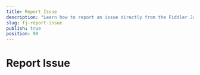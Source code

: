 ```yaml
---
title: Report Issue
description: "Learn how to report an issue directly from the Fiddler Jam portal through the Fiddler Jam Embedded built-in functionality"
slug: fj-report-issue
publish: true
position: 90
---
```


# Report Issue

